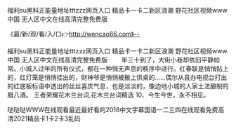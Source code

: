 福利su黑料正能量地址tttzzz网页入口
精品卡一卡二新区浪潮
野花社区视频www中国
无人区中文在线高清完整免费版


《最/新/观/看/入/口👉http://wencao66.com》--

福利su黑料正能量地址tttzzz网页入口
精品卡一卡二新区浪潮
野花社区视频www中国
无人区中文在线高清完整免费版
　　年三十到了，大街小巷却依旧平静如常。小城人过年的所有仪式，都在一种悄无声息的秩序中进行。红春联是悄悄贴上的，红灯笼是悄悄挂出的，财神爷是悄悄被搬上供桌的……偶尔从县办电视台打出的红底板标语中透出的丝丝喜庆气息，也是淡淡的，像边地小城的人家土法酿制的腊八酒。
	王者荣耀花木兰台词,花木兰台词精选	10、今生今世，永不相见。





哒哒哒WWW在线观看最近最好看的2018中文字幕国语一二三四在线观看免费高清2021精品卡1卡2卡3乱码
